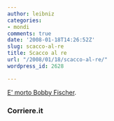 ```yaml
---
author: leibniz
categories:
- mondi
comments: true
date: '2008-01-18T14:26:52Z'
slug: scacco-al-re
title: Scacco al re
url: "/2008/01/18/scacco-al-re/"
wordpress_id: 2628

---
```

[E' morto Bobby Fischer](http://www.corriere.it/sport/08_gennaio_18/fischer_scacchi_morto_70b9a6e2-c5b7-11dc-8434-0003ba99c667.shtml).


### Corriere.it
